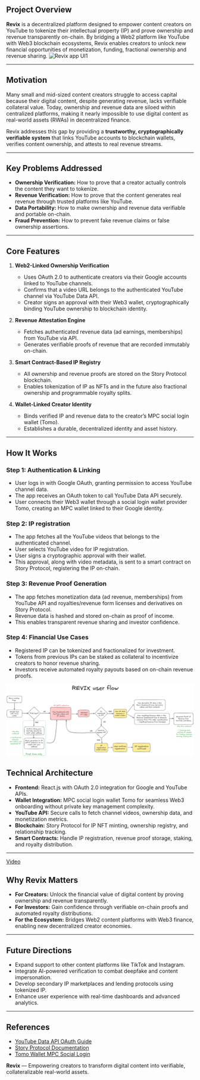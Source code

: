 ## Project Overview

**Revix** is a decentralized platform designed to empower content creators on YouTube to tokenize their intellectual property (IP) and prove ownership and revenue transparently on-chain. By bridging a Web2 platform like YouTube with Web3 blockchain ecosystems, Revix enables creators to unlock new financial opportunities of monetization, funding, fractional ownership and revenue sharing.
![Revix app UI1](https://github.com/user-attachments/assets/f218efcc-2b63-4bb6-8988-6bbd3d034a7a)

---

## Motivation

Many small and mid-sized content creators struggle to access capital because their digital content, despite generating revenue, lacks verifiable collateral value. Today, ownership and revenue data are siloed within centralized platforms, making it nearly impossible to use digital content as real-world assets (RWAs) in decentralized finance.

Revix addresses this gap by providing a **trustworthy, cryptographically verifiable system** that links YouTube accounts to blockchain wallets, verifies content ownership, and attests to real revenue streams.

---

## Key Problems Addressed

- **Ownership Verification:** How to prove that a creator actually controls the content they want to tokenize.
- **Revenue Verification:** How to prove that the content generates real revenue through trusted platforms like YouTube.
- **Data Portability:** How to make ownership and revenue data verifiable and portable on-chain.
- **Fraud Prevention:** How to prevent fake revenue claims or false ownership assertions.

---

## Core Features

1. **Web2-Linked Ownership Verification**  
   - Uses OAuth 2.0 to authenticate creators via their Google accounts linked to YouTube channels.  
   - Confirms that a video URL belongs to the authenticated YouTube channel via YouTube Data API.  
   - Creator signs an approval with their Web3 wallet, cryptographically binding YouTube ownership to blockchain identity.

2. **Revenue Attestation Engine**  
   - Fetches authenticated revenue data (ad earnings, memberships) from YouTube via API.  
   - Generates verifiable proofs of revenue that are recorded immutably on-chain.

3. **Smart Contract-Based IP Registry**  
   - All ownership and revenue proofs are stored on the Story Protocol blockchain.  
   - Enables tokenization of IP as NFTs and in the future also fractional ownership and programmable royalty splits.

4. **Wallet-Linked Creator Identity**  
   - Binds verified IP and revenue data to the creator’s MPC social login wallet (Tomo).  
   - Establishes a durable, decentralized identity and asset history.

---

## How It Works

### Step 1: Authentication & Linking  
- User logs in with Google OAuth, granting permission to access YouTube channel data.  
- The app receives an OAuth token to call YouTube Data API securely.  
- User connects their Web3 wallet through a social login wallet provider Tomo, creating an MPC wallet linked to their Google identity.

### Step 2: IP registration 
- The app fetches all the YouTube videos that belongs to the authenticated channel.
- User selects YouTube video for IP registration.  
- User signs a cryptographic approval with their wallet.  
- This approval, along with video metadata, is sent to a smart contract on Story Protocol, registering the IP on-chain.

### Step 3: Revenue Proof Generation  
- The app fetches monetization data (ad revenue, memberships) from YouTube API and royalties/revenue form licenses and derivatives on Story Protocol.
- Revenue data is hashed and stored on-chain as proof of income.  
- This enables transparent revenue sharing and investor confidence.

### Step 4: Financial Use Cases  
- Registered IP can be tokenized and fractionalized for investment.  
- Tokens from previous IPs can be staked as collateral to incentivize creators to honor revenue sharing.  
- Investors receive automated royalty payouts based on on-chain revenue proofs.


![Workflow](assets/RevixUserflow2.png)

## Technical Architecture

- **Frontend:** React.js with OAuth 2.0 integration for Google and YouTube APIs.  
- **Wallet Integration:** MPC social login wallet Tomo for seamless Web3 onboarding without private key management complexity.  
- **YouTube API:** Secure calls to fetch channel videos, ownership data, and monetization metrics.  
- **Blockchain:** Story Protocol for IP NFT minting, ownership registry, and relationship tracking.  
- **Smart Contracts:** Handle IP registration, revenue proof storage, staking, and royalty distribution.  

---

[Video](https://imgur.com/QVIi8Aw)

## Why Revix Matters

- **For Creators:** Unlock the financial value of digital content by proving ownership and revenue transparently.  
- **For Investors:** Gain confidence through verifiable on-chain proofs and automated royalty distributions.  
- **For the Ecosystem:** Bridges Web2 content platforms with Web3 finance, enabling new decentralized creator economies.  

---

## Future Directions

- Expand support to other content platforms like TikTok and Instagram.  
- Integrate AI-powered verification to combat deepfake and content impersonation.  
- Develop secondary IP marketplaces and lending protocols using tokenized IP.  
- Enhance user experience with real-time dashboards and advanced analytics.

---



## References

- [YouTube Data API OAuth Guide](https://developers.google.com/youtube/v3/guides/authentication)  
- [Story Protocol Documentation](https://storyprotocol.com)  
- [Tomo Wallet MPC Social Login](https://tomo.io)  



**Revix** — Empowering creators to transform digital content into verifiable, collateralizable real-world assets.
